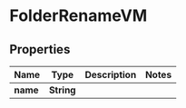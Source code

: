 

# FolderRenameVM


## Properties

Name | Type | Description | Notes
------------ | ------------- | ------------- | -------------
**name** | **String** |  | 



